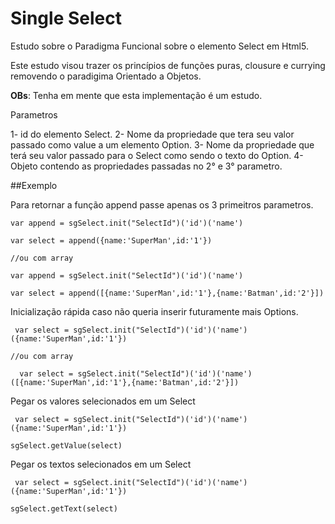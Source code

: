 # Single Select 

Estudo sobre o Paradigma Funcional sobre o elemento Select em Html5.

Este estudo visou trazer os princípios de funções puras, clousure e currying removendo o paradigima Orientado a Objetos.

**OBs**: Tenha em mente que esta implementação é um estudo.


Parametros 

1- id do elemento Select.
2- Nome da propriedade que tera seu valor passado como value a um elemento Option.
3- Nome da propriedade que terá seu valor passado para o Select como sendo o texto do Option.
4- Objeto contendo as propriedades passadas no 2° e 3° parametro.

##Exemplo 

Para retornar a função append passe apenas os 3 primeitros parametros.

```
var append = sgSelect.init("SelectId")('id')('name')

var select = append({name:'SuperMan',id:'1'})

//ou com array

var append = sgSelect.init("SelectId")('id')('name')

var select = append([{name:'SuperMan',id:'1'},{name:'Batman',id:'2'}])

```
Inicialização rápida caso não queria inserir futuramente mais Options.

```
 var select = sgSelect.init("SelectId")('id')('name')({name:'SuperMan',id:'1'})

//ou com array

  var select = sgSelect.init("SelectId")('id')('name')([{name:'SuperMan',id:'1'},{name:'Batman',id:'2'}])
```

Pegar os valores selecionados em um Select 

```
 var select = sgSelect.init("SelectId")('id')('name')({name:'SuperMan',id:'1'})

sgSelect.getValue(select)

```

Pegar os textos selecionados em um Select 

```
 var select = sgSelect.init("SelectId")('id')('name')({name:'SuperMan',id:'1'})

sgSelect.getText(select)
```




